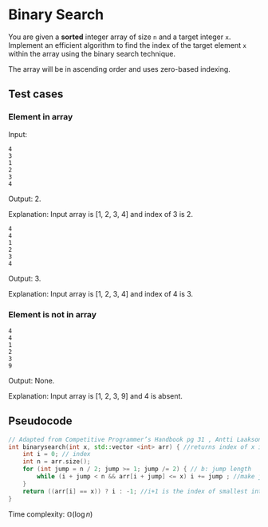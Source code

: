 # Binary Search

You are given a **sorted** integer array of size `n` and a target integer `x`. Implement an efficient algorithm to find the index of the target element `x` within the array using the binary search technique.

The array will be in ascending order and uses zero-based indexing.

## Test cases
### Element in array
Input:
```
4
3
1
2
3
4
```
Output: 2.

Explanation: Input array is [1, 2, 3, 4] and index of 3 is 2.

```
4
4
1
2
3
4
```
Output: 3.

Explanation: Input array is [1, 2, 3, 4] and index of 4 is 3.

### Element is not in array
```
4
4
1
2
3
9
```
Output: None.

Explanation: Input array is [1, 2, 3, 9] and 4 is absent.

## Pseudocode
```c++
// Adapted from Competitive Programmer’s Handbook pg 31 , Antti Laaksonen
int binarysearch(int x, std::vector <int> arr) { //returns index of x in arr
	int i = 0; // index
	int n = arr.size();
	for (int jump = n / 2; jump >= 1; jump /= 2) { // b: jump length
		while (i + jump < n && arr[i + jump] <= x) i += jump ; //make jump to right if element on next jump <= x
	}
	return ((arr[i] == x)) ? i : -1; //i+1 is the index of smallest integer greater than x
}
```
Time complexity: $\mathbb O(\log n)$

